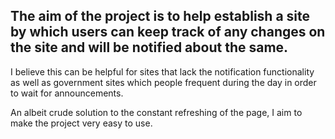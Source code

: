 ## The aim of the project is to help establish a site by which users can keep track of any changes on the site and will be notified about the same.

I believe this can be helpful for sites that lack the notification functionality as well as government sites which people frequent during the day in order to wait for announcements.

An albeit crude solution to the constant refreshing of the page, I aim to make the project very easy to use.

